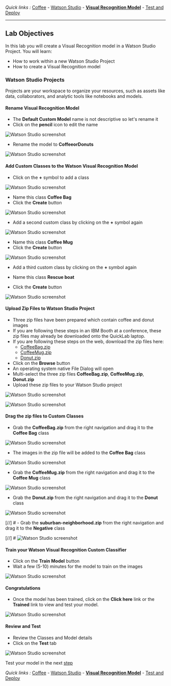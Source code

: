 *Quick links :*
[Coffee](README.md) - [Watson Studio](STUDIO.md) - [**Visual Recognition Model**](VISRECO.md) - [Test and Deploy](VRMTEST.md)
***

## Lab Objectives

In this lab you will create a Visual Recognition model in a Watson Studio Project.  You will learn:

- How to work within a new Watson Studio Project
- How to create a Visual Recognition model

### Watson Studio Projects

Projects are your workspace to organize your resources, such as assets like data, collaborators, and analytic tools like notebooks and models.

#### Rename Visual Recognition Model
- The **Default Custom Model** name is not descriptive so let's rename it
- Click on the **pencil** icon to edit the name

![Watson Studio  screenshot](screenshots/WatsonStudio-VisualRecognitionModelRename1.png)

- Rename the model to **CoffeeorDonuts**

![Watson Studio  screenshot](screenshots/WatsonStudio-VisualRecognitionModelRename2.png)

#### Add Custom Classes to the Watson Visual Recognition Model
- Click on the **+** symbol to add a class

![Watson Studio  screenshot](screenshots/WatsonStudio-VisualRecognitionModelAddClass1.png)

- Name this class **Coffee Bag**
- Click the **Create** button

![Watson Studio  screenshot](screenshots/WatsonStudio-VisualRecognitionModelCoffeeBagsClass1.png)

- Add a second custom class by clicking on the **+** symbol again

![Watson Studio  screenshot](screenshots/WatsonStudio-VisualRecognitionModelAddClass2.png)

- Name this class **Coffee Mug**
- Click the **Create** button

![Watson Studio  screenshot](screenshots/WatsonStudio-VisualRecognitionModelCoffeeMugsClass2.png)

- Add a third custom class by clicking on the **+** symbol again

- Name this class **Rescue boat**
- Click the **Create** button

![Watson Studio  screenshot](screenshots/WatsonStudio-VisualRecognitionModelDonutsClass3.png)

#### Upload Zip Files to Watson Studio Project
- Three zip files have been prepared which contain coffee and donut images
- If you are following these steps in an IBM Booth at a conference, these zip files may already be downloaded onto the QuickLab laptop.  
- If you are following these steps on the web, download the zip files here:
  - [CoffeeBag.zip](classes/CoffeeBag.zip)
  - [CoffeeMug.zip](classes/CoffeeMug.zip)
  - [Donut.zip](classes/Donut.zip)
- Click on the **Browse** button
- An operating system native File Dialog will open
- Multi-select the three zip files **CoffeeBag.zip**, **CoffeeMug.zip**, **Donut.zip**
- Upload these zip files to your Watson Studio project

![Watson Studio  screenshot](screenshots/WatsonStudio-VisualRecognitionModelAddZipFiles.png)

![Watson Studio  screenshot](screenshots/WatsonStudio-VisualRecognitionModelZipFiles.png)

#### Drag the zip files to Custom Classes
- Grab the **CoffeeBag.zip** from the right navigation and drag it to the **Coffee Bag** class

![Watson Studio  screenshot](screenshots/WatsonStudio-VisualRecognitionModelZipFileDrag.png)

- The images in the zip file will be added to the **Coffee Bag** class

![Watson Studio  screenshot](screenshots/WatsonStudio-VisualRecognitionModelZipFile2CoffeeBagClass.png)

- Grab the **CoffeeMug.zip** from the right navigation and drag it to the **Coffee Mug** class

![Watson Studio  screenshot](screenshots/WatsonStudio-VisualRecognitionModelZipFile2CoffeeMugClass.png)

- Grab the **Donut.zip** from the right navigation and drag it to the **Donut** class

![Watson Studio  screenshot](screenshots/WatsonStudio-VisualRecognitionModelZipFile2DonutClass.png)

[//] # - Grab the **suburban-neighborhood.zip** from the right navigation and drag it to the **Negative** class

[//] # ![Watson Studio  screenshot](screenshots/WatsonStudio-VisualRecognitionModelZipFile2NegativeClass.png)

#### Train your Watson Visual Recognition Custom Classifier
- Click on the **Train Model** button
- Wait a few (5-10) minutes for the model to train on the images

![Watson Studio  screenshot](screenshots/WatsonStudio-VisualRecognitionModelTrain.png)

#### Congratulations
- Once the model has been trained, click on the **Click here** link or the **Trained** link to view and test your model.

![Watson Studio  screenshot](screenshots/WatsonStudio-VisualRecognitionModelTrained.png)

#### Review and Test
- Review the Classes and Model details
- Click on the **Test** tab

![Watson Studio  screenshot](screenshots/WatsonStudio-VisualRecognitionModelSummary.png)

Test your model in the next [step](VRMTEST.md)

*Quick links :*
[Coffee](README.md) - [Watson Studio](STUDIO.md) - [**Visual Recognition Model**](VISRECO.md) - [Test and Deploy](VRMTEST.md)
